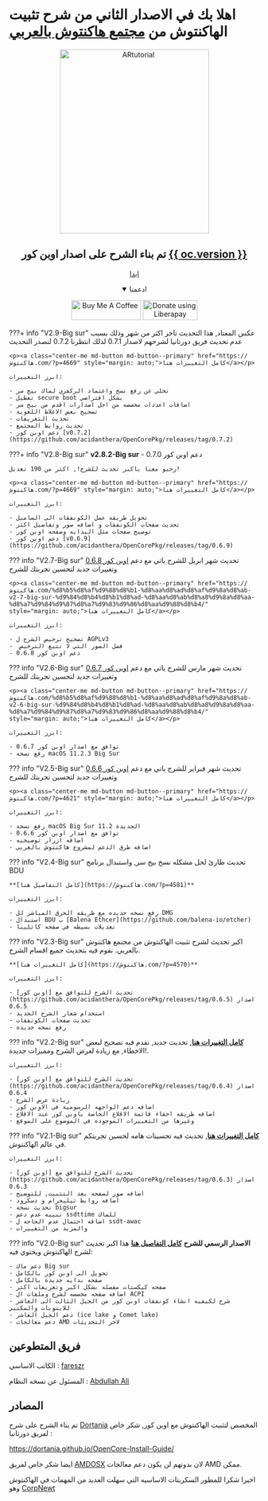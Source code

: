 # اهلا بك في الاصدار الثاني من شرح تثبيت الهاكنتوش من [مجتمع هاكنتوش بالعربي](https://هاكنتوش.com)

<div align="center">
<img src="https://هاكنتوش.com/wp-content/uploads/2021/01/logoa.png.webp" width="300" height="370" alt="ARtutorial" />

<h2> تم بناء الشرح على اصدار اوبن كور <a href="{{ oc.git }}">{{ oc.version }}</a> </h2>

<p><a class="center-me md-button md-button--primary" href="start" style="margin: auto;">ابدا</a></p> 

<details class="success" open="open"><summary>ادعمنا</summary><p><a href="https://www.buymeacoffee.com/arhackintosh" target="_blank"><img src="https://هاكنتوش.com/img/bmc.png" alt="Buy Me A Coffee" style="height: 40px !important;width: 140px !important;"></a> <a href="https://liberapay.com/ARhackintosh/donate"><img alt="Donate using Liberapay" src="https://هاكنتوش.com/img/donate.svg" style="height: 40px !important;width: 110px !important;"></a></p> </details>

</div>

???+ info "V2.9-Big sur"
	عكس المعتاد, هذا التحديث تاخر اكثر من شهر
	وذلك بسبب عدم تحديث فريق دورتانيا لشرحهم لاصدار 0.7.1
	لذلك انتظرنا 0.7.2 لنصدر التحديث

	<p><a class="center-me md-button md-button--primary" href="https://هاكنتوش.com/?p=4669" style="margin: auto;">كامل التغييرات هنا</a></p> 

	ابرز التغييرات:

	- تخلي عن رفع نسخ واعتماد الركفري لماك بيج سر
	- تعطيل secure boot بشكل افتراضي
	- اضافات اعددات مخصصه من اجل اصدارات اقدم من بيج سر
	- تصحيح بعض الاغلاط اللغوية
	- تحديث التعريفات 
	- تحديث روابط المجتمع
	- دعم اوبن كور [v0.7.2](https://github.com/acidanthera/OpenCorePkg/releases/tag/0.7.2)

???+ info "V2.8-Big sur"
	**v2.8.2-Big sur**
	- دعم اوبن كور 0.7.0
	
	رحبو معنا باكبر تحديث للشرح!, اكثر من 190 تعديل!

	<p><a class="center-me md-button md-button--primary" href="https://هاكنتوش.com/?p=4669" style="margin: auto;">كامل التغييرات هنا</a></p> 

	ابرز التغييرات:

	- تحويل طريقه عمل الكونفقات الى السامبل
	- تحديث صفحات الكونفقات و اضافه صور وتفاصيل اكثر
	- توضيح صفحات مثل البدايه وصفحه اوبن كور
	- دعم اوبن كور [v0.6.9](https://github.com/acidanthera/OpenCorePkg/releases/tag/0.6.9)

??? info "V2.7-Big sur"
	تحديث شهر ابريل للشرح ياتي مع دعم [اوبن كور 0.6.8](https://github.com/acidanthera/OpenCorePkg/releases/tag/0.6.8) وتغييرات جديد لتحسين تجربتك للشرح

	<p><a class="center-me md-button md-button--primary" href="https://هاكنتوش.com/%d8%b5%d8%af%d9%88%d8%b1-%d8%aa%d8%ad%d8%af%d9%8a%d8%ab-v2-7-big-sur-%d9%84%d8%b4%d8%b1%d8%ad-%d8%aa%d8%ab%d8%a8%d9%8a%d8%aa-%d8%a7%d9%84%d9%87%d8%a7%d9%83%d9%86%d8%aa%d9%88%d8%b4/" style="margin: auto;">كامل التغييرات هنا</a></p> 

	ابرز التغييرات:

	- تصحيح ترخيص الشرح ل AGPLv3
	-  فصل الصور التي لا تتبع الترخيص
	- دعم اوبن كور 0.6.8

??? info "V2.6-Big sur"
	تحديث شهر مارس للشرح ياتي مع دعم [اوبن كور 0.6.7](https://github.com/acidanthera/OpenCorePkg/releases/tag/0.6.7) وتغييرات جديد لتحسين تجربتك للشرح

	<p><a class="center-me md-button md-button--primary" href="https://هاكنتوش.com/%d8%b5%d8%af%d9%88%d8%b1-%d8%aa%d8%ad%d8%af%d9%8a%d8%ab-v2-6-big-sur-%d9%84%d8%b4%d8%b1%d8%ad-%d8%aa%d8%ab%d8%a8%d9%8a%d8%aa-%d8%a7%d9%84%d9%87%d8%a7%d9%83%d9%86%d8%aa%d9%88%d8%b4/" style="margin: auto;">كامل التغييرات هنا</a></p> 

	ابرز التغييرات:

	- توافق مع اصدار اوبن كور 0.6.7
	- رفع نسخه macOS 11.2.3 Big Sur

??? info "V2.5-Big sur"
	تحديث شهر فبراير للشرح ياتي مع دعم [اوبن كور 0.6.6](https://github.com/acidanthera/OpenCorePkg/releases/tag/0.6.6) وتغييرات جديد لتحسين تجربتك للشرح

	<p><a class="center-me md-button md-button--primary" href="https://هاكنتوش.com/?p=4621" style="margin: auto;">كامل التغييرات هنا</a></p> 

	ابرز التغييرات:

	- رفع نسخة macOS Big Sur 11.2 الجديدة
	- توافق مع اصدار اوبن كور 0.6.6
	- اضافه ازرار توضيحيه
	- اضافه طرق الدعم لمشروع هاكنتوش بالعربي

??? info "V2.4-Big sur"
	تحديث طارئ لحل مشكله نسخ بيج سر, واستبدال برنامج BDU

	**[كامل التفاصيل هنا](https://هاكنتوش.com/?p=4581)**

	ابرز التغييرات:
	
	- رفع نسخه جديده مع طريقه الحرق المباشر لل DMG
	- استبدال BDU ب [Balena Ethcer](https://github.com/balena-io/etcher)
	- تعديلات بسيطه في صفحه كاتلينا

??? info "V2.3-Big sur"
	اكبر تحديث لشرح تثبيت الهاكنتوش من مجتمع هاكنتوش بالعربي.
	نقوم فيه بتحديث جميع اقسام الشرح.

	**[كامل التغييرات هنا](https://هاكنتوش.com/?p=4570)**

	ابرز التغييرات:
	
	- تحديث الشرح للتوافق مع [اوبن كور](https://github.com/acidanthera/OpenCorePkg/releases/tag/0.6.5) اصدار 0.6.5
	- استخدام شعار الشرح الجديد
	- تحديث صفحات الكونفقات
	- رفع نسخه جديده

??? info "V2.2-Big sur"
	**[كامل التغييرات هنا](https://هاكنتوش.com/?p=4462)**, تحديث جديد, نقدم فيه تصحيح لبعض الاخطاء, مع زيادة لعرض الشرح ومميزات جديدة!.

	ابرز التغييرات:
	
	- تحديث الشرح للتوافق مع [اوبن كور](https://github.com/acidanthera/OpenCorePkg/releases/tag/0.6.4) اصدار 0.6.4
	- زيادة عرض الشرح
	- اضافه دعم الواجهه الرسومية في الاوبن كور
	- اضافه طريقه اخفاء قائمة الاقلاع الخاصة باوبن كور عند الاقلاع
	- وغيرها من التغييرات الموجوده في الموضوع على الموقع


??? info "V2.1-Big sur"
	**[كامل التغييرات هنا](https://هاكنتوش.com/?p=4448)**, تحديث فيه تحسينات هامه لحسين تجربتكم في عالم الهاكنتوش.

	ابرز التغييرات:
	
	- تحديث الشرح للتوافق مع [اوبن كور](https://github.com/acidanthera/OpenCorePkg/releases/tag/0.6.3) اصدار 0.6.3
	- اضافه صور لصفحه بعد التثبيت, للتوضيح
	- اضافه روابط تيليجرام و دسكرود
	- تحديث نسخه bigsur 
	- تنبيه عدم دعم ssdttime للماك
	- اضافه احتمال عدم الحاجه ل ssdt-awac
	- والمزيد من التغييرات

??? info "V2.0-Big sur"
	**الاصدار الرسمي للشرح**
	**[كامل التفاصيل هنا](https://هاكنتوش.com/?p=4359)**
	هذا اكبر تحديث لشرح الهاكنتوش ويحتوي فيه:
	
	- دعم ماك Big sur
	- تحويل الى اوبن كور بالكامل
	- صفحه بدايه جديدة بالكامل
	- صفحه كيكستات مفصله بشكل اكبر وتعريفات اكثر
	- اضافه صفحه مخصصه لشرح وملفات ال ACPI
	- شرح لكيفيه انشاء كونفقات اوبن كور من الجيل الثالث الى العاشر للابتوبات والمكتبي
	- دعم الجيل العاشر (ice lake و Comet lake)
	- دعم معالجات AMD لاخر التحديثات

## فريق المتطوعين

الكاتب الاساسي : [fareszr](https://forum.هاكنتوش.com/u/fariszr) 

المسئول عن نسخه النظام :  [Abdullah Ali](https://forum.هاكنتوش.com/u/abdullah_ali)

## المصادر

تم بناء الشرح على شرح [Dortania](https://github.com/dortania) المخصص لتثبيت الهاكنتوش مع اوبن كور, شكر خاص لفريق دورتانيا :

https://dortania.github.io/OpenCore-Install-Guide/

ايضا شكر خاص لفريق [AMDOSX](https://amd-osx.com/) لان بدونهم لن يكون دعم معالجات AMD ممكن.

اخيرا شكرا للمطور السكربتات الاساسيه التي سهلت العديد من المهمات في الهاكنتوش وهو [CorpNewt](https://github.com/corpnewt)
